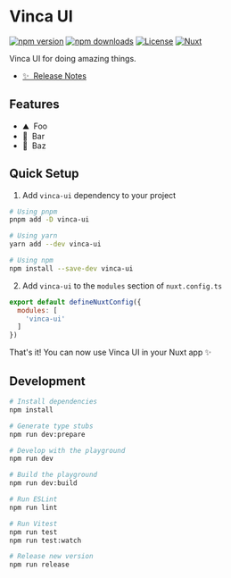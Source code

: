# Vinca UI

[![npm version][npm-version-src]][npm-version-href]
[![npm downloads][npm-downloads-src]][npm-downloads-href]
[![License][license-src]][license-href]
[![Nuxt][nuxt-src]][nuxt-href]

Vinca UI for doing amazing things.

- [✨ &nbsp;Release Notes](/CHANGELOG.md)
<!-- - [🏀 Online playground](https://stackblitz.com/github/your-org/vinca-ui?file=playground%2Fapp.vue) -->
<!-- - [📖 &nbsp;Documentation](https://example.com) -->

## Features

<!-- Highlight some of the features your module provide here -->
- ⛰ &nbsp;Foo
- 🚠 &nbsp;Bar
- 🌲 &nbsp;Baz

## Quick Setup

1. Add `vinca-ui` dependency to your project

```bash
# Using pnpm
pnpm add -D vinca-ui

# Using yarn
yarn add --dev vinca-ui

# Using npm
npm install --save-dev vinca-ui
```

2. Add `vinca-ui` to the `modules` section of `nuxt.config.ts`

```js
export default defineNuxtConfig({
  modules: [
    'vinca-ui'
  ]
})
```

That's it! You can now use Vinca UI in your Nuxt app ✨

## Development

```bash
# Install dependencies
npm install

# Generate type stubs
npm run dev:prepare

# Develop with the playground
npm run dev

# Build the playground
npm run dev:build

# Run ESLint
npm run lint

# Run Vitest
npm run test
npm run test:watch

# Release new version
npm run release
```

<!-- Badges -->
[npm-version-src]: https://img.shields.io/npm/v/vinca-ui/latest.svg?style=flat&colorA=18181B&colorB=28CF8D
[npm-version-href]: https://npmjs.com/package/vinca-ui

[npm-downloads-src]: https://img.shields.io/npm/dm/vinca-ui.svg?style=flat&colorA=18181B&colorB=28CF8D
[npm-downloads-href]: https://npmjs.com/package/vinca-ui

[license-src]: https://img.shields.io/npm/l/vinca-ui.svg?style=flat&colorA=18181B&colorB=28CF8D
[license-href]: https://npmjs.com/package/vinca-ui

[nuxt-src]: https://img.shields.io/badge/Nuxt-18181B?logo=nuxt.js
[nuxt-href]: https://nuxt.com
